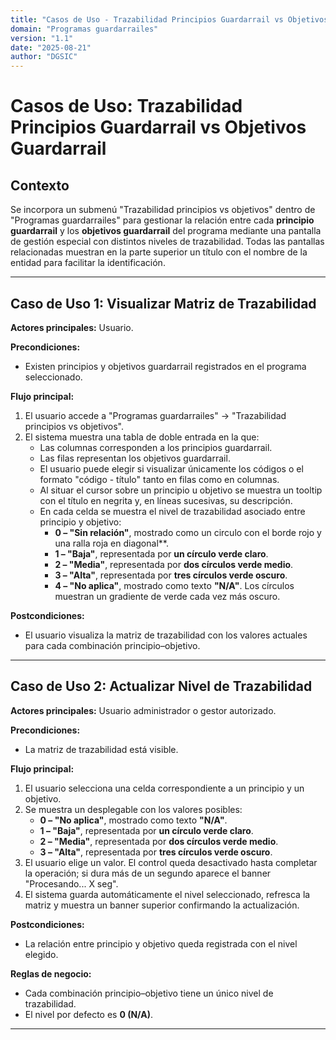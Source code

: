 ```yaml
---
title: "Casos de Uso - Trazabilidad Principios Guardarrail vs Objetivos Guardarrail"
domain: "Programas guardarrailes"
version: "1.1"
date: "2025-08-21"
author: "DGSIC"
---
```


# Casos de Uso: Trazabilidad Principios Guardarrail vs Objetivos Guardarrail

## Contexto
Se incorpora un submenú "Trazabilidad principios vs objetivos" dentro de "Programas guardarrailes" para gestionar la relación entre cada **principio guardarrail** y los **objetivos guardarrail** del programa mediante una pantalla de gestión especial con distintos niveles de trazabilidad.
Todas las pantallas relacionadas muestran en la parte superior un título con el nombre de la entidad para facilitar la identificación.

---

## Caso de Uso 1: Visualizar Matriz de Trazabilidad
**Actores principales:** Usuario.

**Precondiciones:**
- Existen principios y objetivos guardarrail registrados en el programa seleccionado.

**Flujo principal:**
1. El usuario accede a "Programas guardarrailes" → "Trazabilidad principios vs objetivos".
2. El sistema muestra una tabla de doble entrada en la que:
   - Las columnas corresponden a los principios guardarrail.
   - Las filas representan los objetivos guardarrail.
   - El usuario puede elegir si visualizar únicamente los códigos o el formato "código - título" tanto en filas como en columnas.
   - Al situar el cursor sobre un principio u objetivo se muestra un tooltip con el título en negrita y, en líneas sucesivas, su descripción.
   - En cada celda se muestra el nivel de trazabilidad asociado entre principio y objetivo:
     - **0 – "Sin relación"**, mostrado como un circulo con el borde rojo y una ralla roja en diagonal**.
     - **1 – "Baja"**, representada por **un círculo verde claro**.
     - **2 – "Media"**, representada por **dos círculos verde medio**.
     - **3 – "Alta"**, representada por **tres círculos verde oscuro**.
     - **4 – "No aplica"**, mostrado como texto **"N/A"**.
     Los círculos muestran un gradiente de verde cada vez más oscuro.

**Postcondiciones:**
- El usuario visualiza la matriz de trazabilidad con los valores actuales para cada combinación principio–objetivo.

---

## Caso de Uso 2: Actualizar Nivel de Trazabilidad
**Actores principales:** Usuario administrador o gestor autorizado.

**Precondiciones:**
- La matriz de trazabilidad está visible.

**Flujo principal:**
1. El usuario selecciona una celda correspondiente a un principio y un objetivo.
2. Se muestra un desplegable con los valores posibles:
   - **0 – "No aplica"**, mostrado como texto **"N/A"**.
   - **1 – "Baja"**, representada por **un círculo verde claro**.
   - **2 – "Media"**, representada por **dos círculos verde medio**.
   - **3 – "Alta"**, representada por **tres círculos verde oscuro**.
3. El usuario elige un valor. El control queda desactivado hasta completar la operación; si dura más de un segundo aparece el banner "Procesando... X seg".
4. El sistema guarda automáticamente el nivel seleccionado, refresca la matriz y muestra un banner superior confirmando la actualización.

**Postcondiciones:**
- La relación entre principio y objetivo queda registrada con el nivel elegido.

**Reglas de negocio:**
- Cada combinación principio–objetivo tiene un único nivel de trazabilidad.
- El nivel por defecto es **0 (N/A)**.

---
